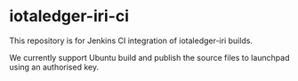 # iotaledger-iri-ci

This repository is for Jenkins CI integration of iotaledger-iri builds.

We currently support Ubuntu build and publish the source files to launchpad using an authorised key.


